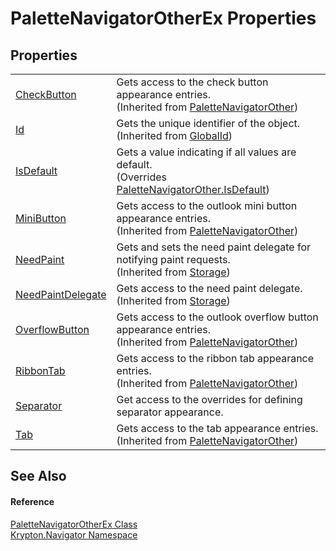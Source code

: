 # PaletteNavigatorOtherEx Properties




## Properties
<table>
<tr>
<td><a href="dda39b46-375e-0674-7159-730601d69eec.md">CheckButton</a></td>
<td>Gets access to the check button appearance entries.<br />(Inherited from <a href="ab6e1463-ec68-79d7-a5ac-34a017cbf476.md">PaletteNavigatorOther</a>)</td></tr>
<tr>
<td><a href="71a6846f-bfb6-fb58-b361-6b43ae0583a8.md">Id</a></td>
<td>Gets the unique identifier of the object.<br />(Inherited from <a href="9ef2ca3a-e03e-8927-105a-2f9a6fbdf849.md">GlobalId</a>)</td></tr>
<tr>
<td><a href="366f0a7e-bad4-b561-f50a-e014dcb0be9b.md">IsDefault</a></td>
<td>Gets a value indicating if all values are default.<br />(Overrides <a href="546ab094-52c3-1fbe-e480-64de3ab28e33.md">PaletteNavigatorOther.IsDefault</a>)</td></tr>
<tr>
<td><a href="280d7a57-e42f-be75-f896-bd6dcfd48726.md">MiniButton</a></td>
<td>Gets access to the outlook mini button appearance entries.<br />(Inherited from <a href="ab6e1463-ec68-79d7-a5ac-34a017cbf476.md">PaletteNavigatorOther</a>)</td></tr>
<tr>
<td><a href="097a0f47-e60c-4bf7-802c-8391c6d8feff.md">NeedPaint</a></td>
<td>Gets and sets the need paint delegate for notifying paint requests.<br />(Inherited from <a href="8406cf55-79a3-e579-4094-be084e489431.md">Storage</a>)</td></tr>
<tr>
<td><a href="879ca7f2-32c5-8581-44f2-c7aee6491db2.md">NeedPaintDelegate</a></td>
<td>Gets access to the need paint delegate.<br />(Inherited from <a href="8406cf55-79a3-e579-4094-be084e489431.md">Storage</a>)</td></tr>
<tr>
<td><a href="b215e32e-0e4e-e358-6106-f3c806eaea65.md">OverflowButton</a></td>
<td>Gets access to the outlook overflow button appearance entries.<br />(Inherited from <a href="ab6e1463-ec68-79d7-a5ac-34a017cbf476.md">PaletteNavigatorOther</a>)</td></tr>
<tr>
<td><a href="ad8920a4-5355-89a0-0be2-b447d4c3bfb8.md">RibbonTab</a></td>
<td>Gets access to the ribbon tab appearance entries.<br />(Inherited from <a href="ab6e1463-ec68-79d7-a5ac-34a017cbf476.md">PaletteNavigatorOther</a>)</td></tr>
<tr>
<td><a href="cdd58a40-f951-f658-67b5-8cc9ad4b562f.md">Separator</a></td>
<td>Get access to the overrides for defining separator appearance.</td></tr>
<tr>
<td><a href="b183a1d8-2f41-c503-f463-314ed00a51a0.md">Tab</a></td>
<td>Gets access to the tab appearance entries.<br />(Inherited from <a href="ab6e1463-ec68-79d7-a5ac-34a017cbf476.md">PaletteNavigatorOther</a>)</td></tr>
</table>

## See Also


#### Reference
<a href="c25808f9-c4fe-1abb-b795-6ad667daee50.md">PaletteNavigatorOtherEx Class</a>  
<a href="a21ac074-d119-3dc6-bd1c-d3a12c0128bc.md">Krypton.Navigator Namespace</a>  
